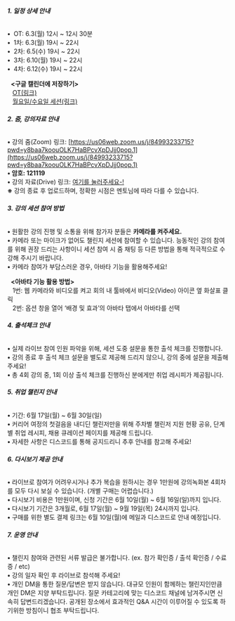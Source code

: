 ###### **1. 일정 상세 안내**  

**•**  OT: 6.3(월) 12시 ~ 12시 30분  
**•**  1차: 6.3(월) 19시 ~ 22시  
**•**  2차: 6.5(수) 19시 ~ 22시  
**•**  3차: 6.10(월) 19시 ~ 22시  
**•**  4차: 6.12(수) 19시 ~ 22시  
  
  **<구글 캘린더에 저장하기>**  
   [OT(링크)](https://calendar.google.com/calendar/event?action=TEMPLATE&tmeid=NmxiaHQ5c3I1a3E1NjNmZ3VxZTVrNjI5czAgY19mMzkzMGMwODY0OTJlNmM5NzMwZTdiNGQ2MzhiM2FlMWQzMmIyZWY2MjhmZTAxOWE5ZjYyMjRjMDdjMmFlMTFkQGc&tmsrc=c_f3930c086492e6c9730e7b4d638b3ae1d32b2ef628fe019a9f6224c07c2ae11d%40group.calendar.google.com)  
   [월요일/수요일 세션(링크)](https://calendar.google.com/calendar/event?action=TEMPLATE&tmeid=NGE2bXZmYjBpbzZjc2w3Y205NjcxODU2bG5fMjAyNDA2MDVUMTAwMDAwWiBjX2YzOTMwYzA4NjQ5MmU2Yzk3MzBlN2I0ZDYzOGIzYWUxZDMyYjJlZjYyOGZlMDE5YTlmNjIyNGMwN2MyYWUxMWRAZw&tmsrc=c_f3930c086492e6c9730e7b4d638b3ae1d32b2ef628fe019a9f6224c07c2ae11d%40group.calendar.google.com&scp=ALL)  
  

###### **2. 줌, 강의자료 안내**  

**•** 강의 줌(Zoom) 링크: [https://us06web.zoom.us/j/84993233715?pwd=y8baa7koouOLK7HaBPcvXpDJjj0pop.1](https://us06web.zoom.us/j/84993233715?pwd=y8baa7koouOLK7HaBPcvXpDJjj0pop.1)  
**• 암호: 121119**  
**•** 강의 자료(Drive) 링크: [여기를 눌러주세요-!](https://drive.google.com/drive/folders/1HgbN42oVIARRpxnwh16gcSlQn8bASSAc?usp=sharing)  
**※** 강의 종료 후 업로드하며, 정확한 시점은 멘토님에 따라 다를 수 있습니다.   
  

###### **3. 강의 세션 참여 방법**  

**•** 원활한 강의 진행 및 소통을 위해 참가자 분들은 **카메라를 켜주세요.**  
**•** 카메라 또는 마이크가 없어도 챌린지 세션에 참여할 수 있습니다. 능동적인 강의 참여를 위해 권장 드리는 사항이니 세션 참여 시 줌 채팅 등 다른 방법을 통해 적극적으로 수강해 주시기 바랍니다.  
**•** 카메라 참여가 부담스러운 경우, 아바타 기능을 활용해주세요!  
  
  **<아바타 기능 활용 방법>**  
   1번: 웹 카메라와 비디오를 켜고 회의 내 툴바에서 비디오(Video) 아이콘 옆 화살표 클릭  
   2번: 옵션 창을 열어 ‘배경 및 효과’의 아바타 탭에서 아바타를 선택  
  

###### **4. 출석체크 안내**  

**•** 실제 라이브 참여 인원 파악을 위해, 세션 도중 설문을 통한 출석 체크를 진행합니다.  
**•** 강의 종료 후 출석 체크 설문을 별도로 제공해 드리지 않으니, 강의 중에 설문을 제출해 주세요!  
**•** 총 4회 강의 중, 1회 이상 출석 체크를 진행하신 분에게만 취업 레시피가 제공됩니다.  
  

###### **5. 취업 챌린지 안내**  

**•** 기간: 6월 17일(월) ~ 6월 30일(일)  
**•** 커리어 여정의 첫걸음을 내디딘 챌린저만을 위해 주차별 챌린저 지원 현황 공유, 단계별 취업 레시피, 채용 큐레이션 페이지를 제공해 드립니다.  
**•** 자세한 사항은 디스코드를 통해 공지드리니 추후 안내를 참고해 주세요!  
  

###### **6. 다시보기 제공 안내**  

**•** 라이브로 참여가 어려우시거나 추가 복습을 원하시는 경우 1만원에 강의녹화본 4회차를 모두 다시 보실 수 있습니다. (개별 구매는 어렵습니다.)  
**•** 다시보기 비용은 1만원이며, 신청 기간은 6월 10일(월) ~ 6월 16일(일)까지 입니다.  
**•** 다시보기 기간은 3개월로, 6월 17일(월) ~ 9월 19일(목) 24시까지 입니다.  
**•** 구매를 위한 별도 결제 링크는 6월 10일(월)에 메일과 디스코드로 안내 예정입니다.  
  

###### **7. 운영 안내**  

**•** 챌린지 참여와 관련된 서류 발급은 불가합니다. (ex. 참가 확인증 / 출석 확인증 / 수료증 / etc)  
**•** 강의 일자 확인 후 라이브로 참석해 주세요!   
**•** 개인 DM을 통한 질문/답변은 받지 않습니다. 대규모 인원이 함께하는 챌린지인만큼 개인 DM은 지양 부탁드립니다. 질문 카테고리에 맞는 디스코드 채널에 남겨주시면 신속히 답변드리겠습니다. 공개된 장소에서 효과적인 Q&A 시간이 이루어질 수 있도록 하기위한 방침이니 협조 부탁드립니다.